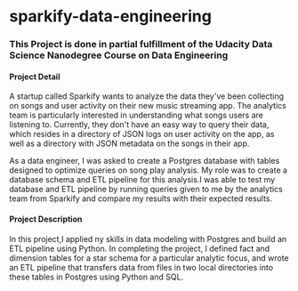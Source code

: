 # sparkify-data-engineering

### This Project is done in partial fulfillment of the Udacity Data Science Nanodegree Course on Data Engineering

#### Project Detail

A startup called Sparkify wants to analyze the data they've been collecting on songs and user activity on their new music streaming app. The analytics team is particularly interested in understanding what songs users are listening to. Currently, they don't have an easy way to query their data, which resides in a directory of JSON logs on user activity on the app, as well as a directory with JSON metadata on the songs in their app.

As a data engineer, I was asked to create a Postgres database with tables designed to optimize queries on song play analysis. My role was to create a database schema and ETL pipeline for this analysis.I was able to test my database and ETL pipeline by running queries given to me by the analytics team from Sparkify and compare my results with their expected results.

#### Project Description

In this project,I applied ny skills in  data modeling with Postgres and build an ETL pipeline using Python. In completing the project, I defined fact and dimension tables for a star schema for a particular analytic focus, and wrote an ETL pipeline that transfers data from files in two local directories into these tables in Postgres using Python and SQL. 

